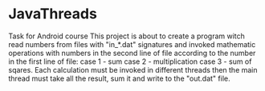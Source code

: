# JavaThreads
Task for Android course
This project is about to create a program witch read numbers from files with "in_*.dat" signatures and
invoked mathematic operations with numbers in the second line of file according to the number in the first line of file:
case 1 - sum
case 2 - multiplication
case 3 - sum of sqares.
Each calculation must be invoked in different threads then the main thread must take all the result, sum it and write to the
"out.dat" file.
